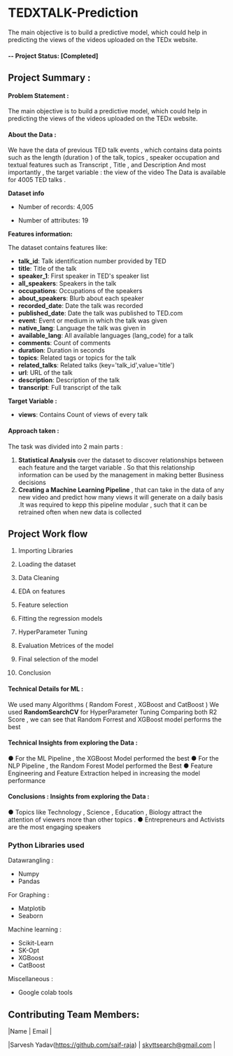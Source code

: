 # TEDXTALK-Prediction
 The main objective is to build a predictive model, which could help in predicting the views of the videos uploaded on the TEDx website.
#### -- Project Status: [Completed]

## Project Summary :
#### Problem Statement : 
The main objective is to build a predictive model, which could help in predicting the views of the videos uploaded on the TEDx website.


#### About the Data :
We have the data of previous TED talk events , which contains data points such as the length
(duration ) of the talk, topics , speaker occupation
and textual features such as Transcript , Title , and Description
And most importantly , the target variable : the view of the video
The Data is available for 4005 TED talks .


**Dataset info**

* Number of records: 4,005

* Number of attributes: 19

**Features information:**

The dataset contains features like:
* **talk_id**: Talk identification number provided by TED
* **title**: Title of the talk
* **speaker_1**: First speaker in TED's speaker list
* **all_speakers**: Speakers in the talk
* **occupations**: Occupations of the speakers
* **about_speakers**: Blurb about each speaker
* **recorded_date**: Date the talk was recorded
* **published_date**: Date the talk was published to TED.com
* **event**: Event or medium in which the talk was given
* **native_lang**: Language the talk was given in
* **available_lang**: All available languages (lang_code) for a talk
* **comments**: Count of comments
* **duration**: Duration in seconds
* **topics**: Related tags or topics for the talk
* **related_talks**: Related talks (key='talk_id',value='title')
* **url**: URL of the talk
* **description**: Description of the talk
* **transcript**: Full transcript of the talk
 
**Target Variable :** 
 * **views**: Contains Count of views of every talk



#### Approach taken :
The task was divided into 2 main parts :
1. **Statistical Analysis** over the dataset to discover relationships between each feature and the
target variable . So that this relationship information can be used by the management in making
better Business decisions
2. **Creating a Machine Learning Pipeline** , that can take in the data of any new video and
predict how many views it will generate on a daily basis .It was required to kepp this pipeline
modular , such that it can be retrained often when new data is collected


**Project Work flow**
---

1. Importing Libraries

3. Loading the dataset

3. Data Cleaning

4. EDA on features

5. Feature selection

6. Fitting the regression models

7. HyperParameter Tuning

8. Evaluation Metrices of the model

9. Final selection of the model

10. Conclusion



#### Technical Details for ML : 
We used many Algorithms ( Random Forest , XGBoost and CatBoost )
We used **RandomSearchCV** for HyperParameter Tuning
Comparing both R2 Score , we can see that Random Forrest and XGBoost model performs the best


#### Technical Insights from exploring the Data :
● For the ML Pipeline , the XGBoost Model performed the best
● For the NLP Pipeline , the Random Forest Model performed the Best
● Feature Engineering and Feature Extraction helped in increasing the model performance


#### Conclusions : Insights from exploring the Data :
● Topics like Technology , Science , Education , Biology attract the attention of viewers
more than other topics .
● Entrepreneurs and Activists are the most engaging speakers


### Python Libraries used
Datawrangling : 
* Numpy
* Pandas

For Graphing : 
* Matplotib
* Seaborn 

Machine learning :
* Scikit-Learn
* SK-Opt
* XGBoost
* CatBoost

Miscellaneous :
* Google colab tools




## Contributing Team Members:

|Name     |  Email   | 

|Sarvesh Yadav(https://github.com/saif-raja) |     skyttsearch@gmail.com    |

